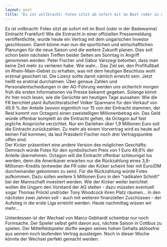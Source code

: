 ```yaml
---
layout: post
title: "Es ist vollbracht: Fotex sitzt ab sofort mit im Boot (oder in der Badewanne) Eintracht Frankfurt!"
---
```


Es ist vollbracht: Fotex sitzt ab sofort mit im Boot (oder in der Badewanne) Eintracht Frankfurt! Wie die Eintracht in einer offiziellen Pressemeldung veröffentlichte, wurde heute ein Vertrag mit dem ungarischen Investor geschlossen. Damit könne man nun die sportlichen und wirtschaftlichen Planungen für die neue Saison und die weitere Zukunft planen. Dies soll schon beim nächsten Treffen beider Seiten am Sonntag in Angriff genommen werden. Peter Fischer und Gábor Várszegi betonten, dass man keine Zeit mehr zu verlieren habe. Wie wahr... Das Ziel sei, den Profifußball im Rhein-Main-Gebiet zu erhalten, was mit dem heutigen Beschluss wohl erstmal gesichert ist. Die Lizenz sollte damit nämlich erreicht sein. Jetzt heißt es erstmal durchatmen. Über genaue Zahlen und Personalentscheidungen in der AG-Führung werden uns sicherlich morgen früh die ersten Informationen via Presse bekannt gegeben. Solange könnt ihr hier noch lesen, wie die Gerüchte am heutigen Tage aussahen: Wie die FR berichtet plant Aufsichtsratschef Volker Sparmann für den Verkauf von 49,9 % der Anteile (wovon eigentlich nur 15 von der Eintracht stammen, der Rest kommt von Octagon) einen zweistelligen Millionenbetrag ein. Das Geld würde offenbar komplett an die Eintracht gehen, da Octagon auf fast jegliche Ansprüche verzichtet. Nur ein Darlehen über 1,9 Millionen Euro soll die Eintracht zurückzahlen. Zu mehr als einem Vorvertrag wird es heute auf keinen Fall kommen, da laut Präsident Fischer noch drei Vertragspunkte offen sind.  
Der Kicker präsentiert eine andere Version des möglichen Geschäfts: Demnach würde Fotex für den symbolischen Preis von 1 Euro 49,9% der Anteile übernehmen. Octagon will die Eintracht offenbar schleunigst los werden, denn die Amerikaner erwarten nur die Rückzahlung eines 3,8-Millionen-Kredits (entweder die FR oder der Kicker scheint hier mit Euro/DM durcheinander gekommen zu sein). Für die Rückzahlung würde Fotex aufkommen. Dazu sollen weitere 5 Millionen Euro in den "radikalen Schnitt" bei der Mannschaft investiert werden. Wie der Kicker weiter berichtet wollen die Ungarn den Vorstand der AG stellen - dazu müssten eventuell sogar Thomas Pröckl und/oder Tony Woodcock ihren Platz räumen... In den nächsten zwei Jahren soll - auch mit weiteren finanziellen Zuschüssen - der Aufstieg in die erste Liga erreicht werden. Heute nachmittag wissen wir mehr...  
  
Unterdessen ist der Wechsel von Marco Gebhardt scheinbar nur noch Formsache. Der Spieler selbst geht davon aus, nächste Saison in Cottbus zu spielen. Der Mittelfeldspieler dürfte wegen seines hohen Gehalts ablösefrei aus seinem noch laufenden Vertrag aussteigen. Noch in dieser Woche könnte der Wechsel perfekt gemacht werden.
